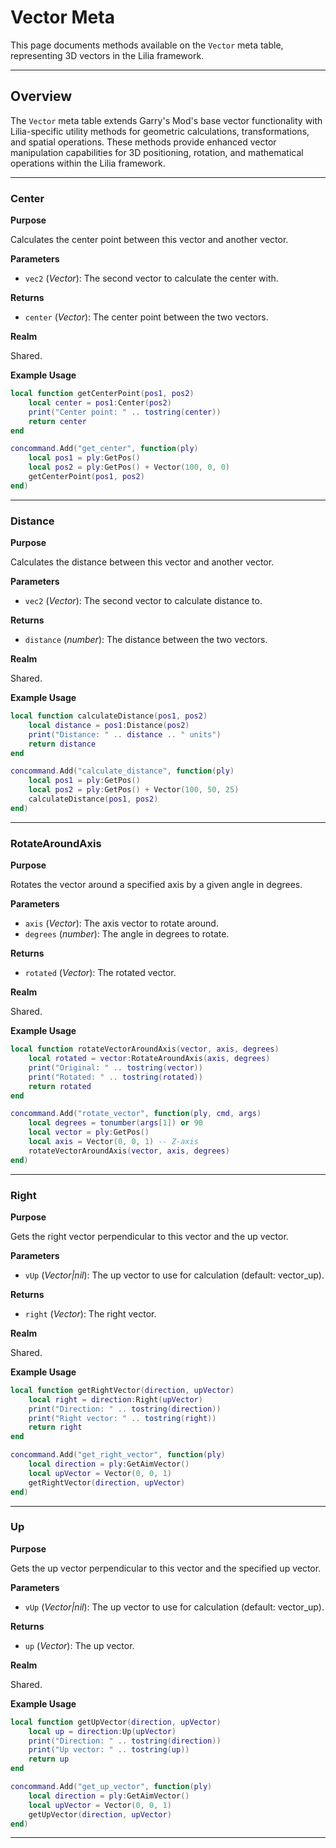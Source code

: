 # Vector Meta

This page documents methods available on the `Vector` meta table, representing 3D vectors in the Lilia framework.

---

## Overview

The `Vector` meta table extends Garry's Mod's base vector functionality with Lilia-specific utility methods for geometric calculations, transformations, and spatial operations. These methods provide enhanced vector manipulation capabilities for 3D positioning, rotation, and mathematical operations within the Lilia framework.

---

### Center

**Purpose**

Calculates the center point between this vector and another vector.

**Parameters**

* `vec2` (*Vector*): The second vector to calculate the center with.

**Returns**

* `center` (*Vector*): The center point between the two vectors.

**Realm**

Shared.

**Example Usage**

```lua
local function getCenterPoint(pos1, pos2)
    local center = pos1:Center(pos2)
    print("Center point: " .. tostring(center))
    return center
end

concommand.Add("get_center", function(ply)
    local pos1 = ply:GetPos()
    local pos2 = ply:GetPos() + Vector(100, 0, 0)
    getCenterPoint(pos1, pos2)
end)
```

---

### Distance

**Purpose**

Calculates the distance between this vector and another vector.

**Parameters**

* `vec2` (*Vector*): The second vector to calculate distance to.

**Returns**

* `distance` (*number*): The distance between the two vectors.

**Realm**

Shared.

**Example Usage**

```lua
local function calculateDistance(pos1, pos2)
    local distance = pos1:Distance(pos2)
    print("Distance: " .. distance .. " units")
    return distance
end

concommand.Add("calculate_distance", function(ply)
    local pos1 = ply:GetPos()
    local pos2 = ply:GetPos() + Vector(100, 50, 25)
    calculateDistance(pos1, pos2)
end)
```

---

### RotateAroundAxis

**Purpose**

Rotates the vector around a specified axis by a given angle in degrees.

**Parameters**

* `axis` (*Vector*): The axis vector to rotate around.
* `degrees` (*number*): The angle in degrees to rotate.

**Returns**

* `rotated` (*Vector*): The rotated vector.

**Realm**

Shared.

**Example Usage**

```lua
local function rotateVectorAroundAxis(vector, axis, degrees)
    local rotated = vector:RotateAroundAxis(axis, degrees)
    print("Original: " .. tostring(vector))
    print("Rotated: " .. tostring(rotated))
    return rotated
end

concommand.Add("rotate_vector", function(ply, cmd, args)
    local degrees = tonumber(args[1]) or 90
    local vector = ply:GetPos()
    local axis = Vector(0, 0, 1) -- Z-axis
    rotateVectorAroundAxis(vector, axis, degrees)
end)
```

---

### Right

**Purpose**

Gets the right vector perpendicular to this vector and the up vector.

**Parameters**

* `vUp` (*Vector|nil*): The up vector to use for calculation (default: vector_up).

**Returns**

* `right` (*Vector*): The right vector.

**Realm**

Shared.

**Example Usage**

```lua
local function getRightVector(direction, upVector)
    local right = direction:Right(upVector)
    print("Direction: " .. tostring(direction))
    print("Right vector: " .. tostring(right))
    return right
end

concommand.Add("get_right_vector", function(ply)
    local direction = ply:GetAimVector()
    local upVector = Vector(0, 0, 1)
    getRightVector(direction, upVector)
end)
```

---

### Up

**Purpose**

Gets the up vector perpendicular to this vector and the specified up vector.

**Parameters**

* `vUp` (*Vector|nil*): The up vector to use for calculation (default: vector_up).

**Returns**

* `up` (*Vector*): The up vector.

**Realm**

Shared.

**Example Usage**

```lua
local function getUpVector(direction, upVector)
    local up = direction:Up(upVector)
    print("Direction: " .. tostring(direction))
    print("Up vector: " .. tostring(up))
    return up
end

concommand.Add("get_up_vector", function(ply)
    local direction = ply:GetAimVector()
    local upVector = Vector(0, 0, 1)
    getUpVector(direction, upVector)
end)
```

---
